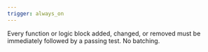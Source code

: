 ```yaml
---
trigger: always_on
---
```


Every function or logic block added, changed, or removed must be immediately followed by a passing test. No batching.
